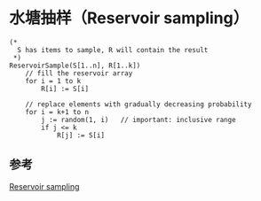# 水塘抽样（Reservoir sampling）

```
(*
  S has items to sample, R will contain the result
 *)
ReservoirSample(S[1..n], R[1..k])
    // fill the reservoir array
    for i = 1 to k
        R[i] := S[i]

    // replace elements with gradually decreasing probability
    for i = k+1 to n
        j := random(1, i)   // important: inclusive range
        if j <= k
            R[j] := S[i]
```

## 参考

[Reservoir sampling](https://en.wikipedia.org/wiki/Reservoir_sampling)
